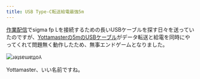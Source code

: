 ```yaml
---
title: USB Type-C転送給電最強5m
---
```

[作業配信](https://www.youtube.com/c/r7kamura)でsigma fp Lを接続するための長いUSBケーブルを探す日々を送っていたのですが、[Yottamasterの5mのUSBケーブル](https://www.amazon.co.jp/dp/B09Y1BY75P)がデータ転送と給電を同時にやってくれて問題無く動作したため、無事エンドゲームとなりました。

![](https://lh6.googleusercontent.com/QNKvoeDuQcmIl_Yq5V68VEIlywrWaCfPaBFXk8KELMipz-cQPEIXaiUJ_fjVIOyVYL2iQG9pUKprZFJZwodqHlBBtHjmJRbEKplea2aaCwuuZnZcCqPIJ5Z3bsSgIhTzqaly212uOuwYvY2Df-I "ɹǝʇsɐɯɐʇʇo⅄")

Yottamaster、いい名前ですね。
